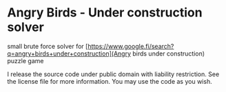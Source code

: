 # Angry Birds - Under construction solver

small brute force solver for
[https://www.google.fi/search?q=angry+birds+under+construction](Angry birds
under construction) puzzle game

I release the source code under public domain with liability restriction. See
the license file for more information. You may use the code as you wish.
